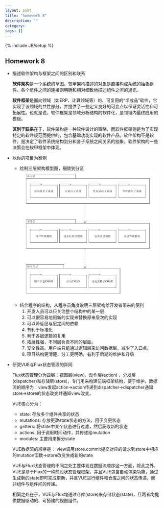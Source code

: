 ```yaml
---
layout: post
title: "homework 8"
description: ""
category: 
tags: []
---
```

{% include JB/setup %}

## Homework 8

- 描述软件架构与框架之间的区别和联系

  **软件架构**是一个系统的草图。软甲架构描述的对象是直接构成系统的抽象组件。各个组件之间的连接则明确和相对细致地描述组件之间的通讯。

  **软件框架**是面向领域（如ERP、计算领域等）的、可复用的“半成品”软件，它实现了该领域的共性部分，并提供了一些定义良好的可变点以保证灵活性和可拓展性。也就是说，软件框架是领域分析结构的软件化，是领域内最终应用的模板。

  **区别于联系**在于，软件架构是一种软件设计的策略，而软件框架则是为了实现特定的软件规范而提供的，包含基础功能实现的软件产品。软件架构不是软件，是决定了软件系统结构划分和各子系统之间关系的抽象。软件架构的一些决策会在软甲框架中体现。

- 以你的项目为案例

  - 绘制三层架构模型图，细致到分区
    ![](https://raw.githubusercontent.com/xiaxzh/xiaxzh.github.io/master/images//homework8.PNG)
  - 结合程序的结构，从程序员角度说明三层架构给开发者带来的便利
    1. 开发人员可以只关注整个结构中的某一层
    2. 可以很容易地用新的实现来替换原来层次的实现
    3. 可以降低层与层之间的依赖
    4. 有利于标准化
    5. 利于各层逻辑的复用
    6. 拓展性强，不同层负责不同的层面。
    7. 安全性高。用户端只能通过逻辑层来访问数据层，减少了入口点。
    8. 项目结构更清楚，分工更明确，有利于后期的维护和升级

- 研究VUE与Flux状态管理的异同

  Flux状态管理分为四层：视图层(view)、动作层(action) 、分发层(dispatcher)和存储层(store)，专门用来构建前端框架结构，便于维护。数据流的顺序为：view发起action->action传递到dispatcher->dispatcher通知store->store的状态改变并通知view改变。

  VUE核心分为：

  - state: 存放多个组件共享的状态
  - mutations: 存放更改state状态的方法，用于变更状态
  - getters: 将state中某个状态进行过滤，然后获取新的状态
  - actions: 用于调用时间动作，并传递给mutation
  - modules: 主要用来拆分state

  VUE数据流的顺序是： view调用store.commit提交对应的请求到store中相应的mutation函数->store改变生成新的state

  VUE与Flux状态管理的不同之处主要体现在数据流顺序这一方面，除此之外，VUE是基于Flux的一种前段状态管理框架，并且VUE包含自动渲染功能，通过生成新的state即可完成更新，并且VUE进行组件和仓库之间的状态传递，而非组件与组件间的传递。

  相同之处在于，VUE与Flux均通过仓库(store)来存储状态(state)，且两者均提供数据驱动的、可搭建的视图组件。
